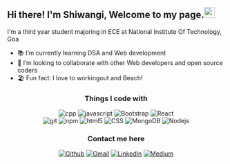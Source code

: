<h2> 
  Hi there! I'm Shiwangi, Welcome to my page.<img src="https://media.giphy.com/media/hvRJCLFzcasrR4ia7z/giphy.gif" width="25px">  
</h2>

<p >
  I'm a third year student majoring in ECE at National Institute Of Technology, Goa  </p>
 
- 📚 I’m currently learning DSA and Web development
- 👯 I’m looking to collaborate with other Web developers and open source coders
- 🏖️ Fun fact: I love to workingout and Beach!
 

<h3 align="center" >Things I code with</h3>
<p align="center">
 
 <img alt="cpp" src="https://img.shields.io/badge/-C++-00599C?style=flat-square&logo=c" />
<img alt="javascript" src="https://img.shields.io/badge/--F7DF1E?logo=javascript&logoColor=000" />
<img alt="Bootstrap" src="https://img.shields.io/badge/-Bootstrap-007ACC?style=flat-square&logo=bootstrap&logoColor=white" />
  <img alt="React" src="https://img.shields.io/badge/-React-430098?style=flat-square&logo=react&logoColor=white" />
 
<br>
  <img alt="git" src="https://img.shields.io/badge/-Git-F05032?style=flat-square&logo=git&logoColor=white" />
  <img alt="npm" src="https://img.shields.io/badge/-NPM-CB3837?style=flat-square&logo=npm&logoColor=white" />
  <img alt="html5" src="https://img.shields.io/badge/-HTML5-E34F26?style=flat-square&logo=html5&logoColor=white" />
   <img alt="CSS" src="https://img.shields.io/badge/-CSS3-1572B6?style=flat-square&logo=css3" />
  <img alt="MongoDB" src="https://img.shields.io/badge/-MongoDB-13aa52?style=flat-square&logo=mongodb&logoColor=white" />
  <img alt="Nodejs" src="https://img.shields.io/badge/-Node.js-43853d?style=flat-square&logo=Node.js&logoColor=white" />
<br>
</p>

<h3 align="center">Contact me here</h3>
<p align="center">
  <a href="https://github.com/shiwangiY" target="_blank"><img alt="Github" src="https://img.shields.io/badge/GitHub-%2312100E.svg?&style=for-the-badge&logo=Github&logoColor=white" /></a> 
 <a href="mailto:shiwangiyadav001@gmail.com" target="_blank"><img alt="Gmail" src="https://img.shields.io/badge/-shiwangiyadav001@gmail.com-c14438?style=flat-square&logo=Gmail&logoColor=white&link=mailto:shiwangiyadav001@gmail.com" /></a>
 <!--[![Gmail Badge](https://img.shields.io/badge/-shiwangiyadav001@gmail.com-c14438?style=flat-square&logo=Gmail&logoColor=white&link=mailto:shiwangiyadav001@gmail.com)](mailto:shiwangiyadav001@gmail.com) --> 
 <a href="https://www.linkedin.com/in/shiwangi-yadav-11a982205/" target="_blank"><img alt="LinkedIn" src="https://img.shields.io/badge/linkedin-%230077B5.svg?&style=for-the-badge&logo=linkedin&logoColor=white" /></a> 
 <a href="https://www.instagram.com/shivu_dh_/" target="_blank"><img alt="Medium" src="https://img.shields.io/badge/instagram-dd2a7b.svg?&style=for-the-badge&logo=instagram&logoColor=white" /></a>
</p>
